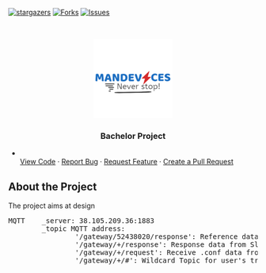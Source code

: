  
[![stargazers][stars-shield]][stars-url]
[![Forks][forks-shield]][forks-url]
[![Issues][issues-shield]][issues-url]

<!-- PROJECT LOGO -->
<br />

<p align="center">
  <a href="https://github.com/Kyuubi0323/Bachelor_Project">
    <img src="images/logo.png" alt="Logo" width="160" height="160">
  </a>

  <h3 align="center">Bachelor Project</h3>
  
*    <a href="https://github.com/Kyuubi0323/Bachelor_Project/"></a>
    <br />
    [View Code](.)
    ·
    <a href="https://github.com/Kyuubi0323/Bachelor_Project/issues">Report Bug</a>
    ·
    <a href="https://github.com/Kyuubi0323/Bachelor_Project/issues">Request Feature</a>
    ·
    <a href="https://github.com/Kyuubi0323/Bachelor_Project/pulls">Create a Pull Request</a>
  </p>
</p>


## About the Project

The project aims at design

<pre>
MQTT    _server: 38.105.209.36:1883
        _topic MQTT address:  
                '/gateway/52438020/response': Reference data upload from Master 
                '/gateway/+/response': Response data from Slave  
                '/gateway/+/request': Receive .conf data from user 
                '/gateway/+/#': Wildcard Topic for user's tracking 
</pre>
<!-- MARKDOWN LINKS & IMAGES -->

[forks-shield]:https://img.shields.io/github/forks/Kyuubi0323/Bachelor_Project
[forks-url]: https://github.com/Kyuubi0323/Bachelor_Project/network/members

[stars-shield]: https://img.shields.io/github/stars/Kyuubi0323/IoT_20232
[stars-url]: https://github.com/Kyuubi0323/IoT_20232/stargazers

[issues-shield]: https://img.shields.io/github/issues/Kyuubi0323/IoT_20232
[issues-url]: https://github.com/Kyuubi0323/IoT_20232/issues
